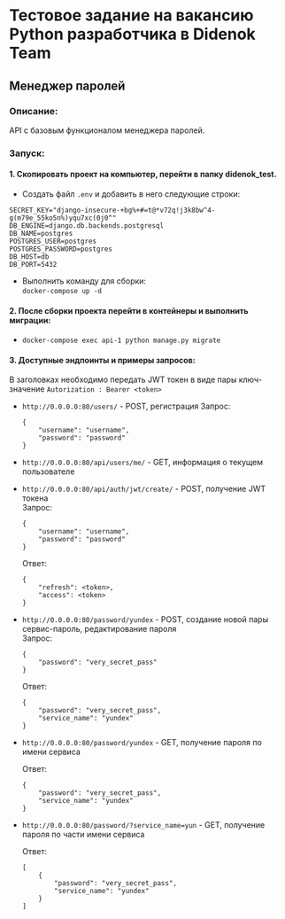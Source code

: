 # Тестовое задание на вакансию Python разработчика в Didenok Team

## Менеджер паролей
### Описание:
API с базовым функционалом менеджера паролей.


### Запуск:
#### 1. Скопировать проект на компьютер, перейти в папку didenok_test.

- Создать файл ```.env``` и добавить в него следующие строки:
```
SECRET_KEY="django-insecure-+bg%+#=t@*v72q!j3k8bw^4-g(m79e_55ko5n%)yqu7xc(0j0^"
DB_ENGINE=django.db.backends.postgresql
DB_NAME=postgres
POSTGRES_USER=postgres
POSTGRES_PASSWORD=postgres
DB_HOST=db
DB_PORT=5432
```
- Выполнить команду для сборки:\
```docker-compose up -d```

#### 2. После сборки проекта перейти в контейнеры и выполнить миграции:

- ```docker-compose exec api-1 python manage.py migrate```

#### 3. Доступные эндпоинты и примеры запросов:
В заголовках необходимо передать JWT токен в виде пары ключ-значение ```Autorization : Bearer <token>```  
- ```http://0.0.0.0:80/users/``` - POST, регистрация
    Запрос:  
    ```
    {
        "username": "username",
        "password": "password"
    }
    ```
- ```http://0.0.0.0:80/api/users/me/``` - GET, информация о текущем пользователе
- ```http://0.0.0.0:80/api/auth/jwt/create/``` - POST, получение JWT токена  
    Запрос:  
    ```
    {
        "username": "username",
        "password": "password"
    }
    ```
    Ответ:  
    ```
    {
        "refresh": <token>,
        "access": <token>
    }
    ```
- ```http://0.0.0.0:80/password/yundex``` - POST, создание новой пары сервис-пароль, редактирование пароля  
    Запрос:  
    ```
    {
        "password": "very_secret_pass"
    }
    ```
    Ответ:  
    ```
    {
        "password": "very_secret_pass",
        "service_name": "yundex"
    }
    ```
- ```http://0.0.0.0:80/password/yundex``` - GET, получение пароля по имени сервиса   
   
    Ответ:  
    ```
    {
        "password": "very_secret_pass",
        "service_name": "yundex"
    }
    ```
- ```http://0.0.0.0:80/password/?service_name=yun``` - GET, получение пароля по части имени сервиса  

    Ответ:  
    ```
    [
        {
            "password": "very_secret_pass",
            "service_name": "yundex"
        }
    ]
    ```
